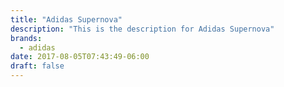 ```yaml
---
title: "Adidas Supernova"
description: "This is the description for Adidas Supernova"
brands:
  - adidas
date: 2017-08-05T07:43:49-06:00
draft: false
---
```

